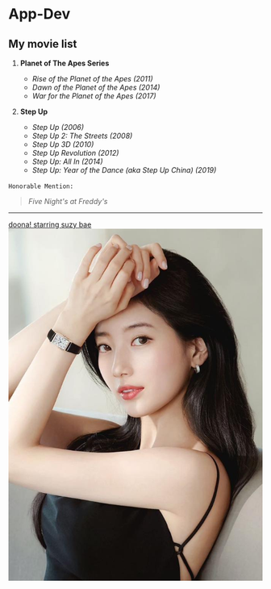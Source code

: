 # App-Dev

## My movie list

1. **Planet of The Apes Series**
   - *Rise of the Planet of the Apes (2011)*
   - *Dawn of the Planet of the Apes (2014)*
   - *War for the Planet of the Apes (2017)*

2. **Step Up**
   - *Step Up (2006)*
   - *Step Up 2: The Streets (2008)*
   - *Step Up 3D (2010)*
   - *Step Up Revolution (2012)*
   - *Step Up: All In (2014)*
   - *Step Up: Year of the Dance (aka Step Up China) (2019)*

`Honorable Mention:`
> *Five Night's at Freddy's*
---
[doona! starring suzy bae](https://www.netflix.com/ph-en/title/81595046)
![suzy bae yes](GYATDAMN.jpg)
